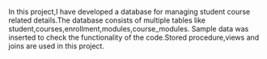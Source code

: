 In this project,I have developed a database for managing student course related details.The database consists of multiple tables like student,courses,enrollment,modules,course_modules.
Sample data was inserted to check the functionality of the code.Stored procedure,views and joins are used in  this project.
